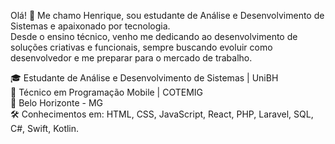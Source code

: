 Olá! 👋 Me chamo Henrique, sou estudante de Análise e Desenvolvimento de Sistemas e apaixonado por tecnologia.  
Desde o ensino técnico, venho me dedicando ao desenvolvimento de soluções criativas e funcionais, sempre buscando evoluir como desenvolvedor e me preparar para o mercado de trabalho.  

🎓 Estudante de Análise e Desenvolvimento de Sistemas | UniBH  
💼 Técnico em Programação Mobile | COTEMIG  
📍 Belo Horizonte - MG  
🛠️ Conhecimentos em: HTML, CSS, JavaScript, React, PHP, Laravel, SQL, C#, Swift, Kotlin.    

